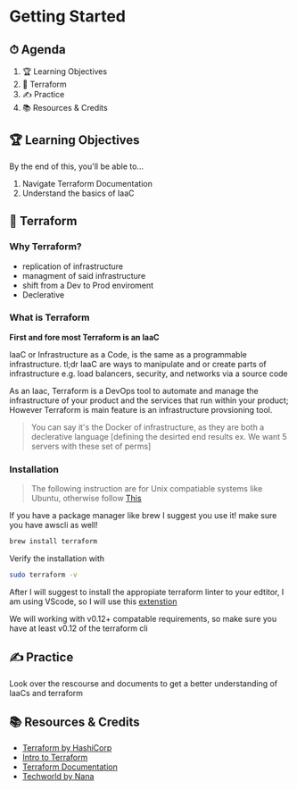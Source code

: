 <!-- Lessons/01-Introduction -->
<!-- http://localhost:3000/#/Lessons/01-Introduction  -->
# Getting Started

## ⏱ Agenda

1. 🏆 Learning Objectives
1. 📖 Terraform
1. ✍️ Practice
1. 📚 Resources & Credits
 
## 🏆 Learning Objectives

By the end of this, you'll be able to...

1. Navigate Terraform Documentation
1. Understand the basics of IaaC

## 📖 Terraform

### Why Terraform?

* replication of infrastructure
* managment of said infrastructure
* shift from a Dev to Prod enviroment
* Declerative

### What is Terraform
**First and fore most Terraform is an IaaC**

IaaC or Infrastructure as a Code, is the same as a programmable infrastructure. tl;dr IaaC are ways to  manipulate and or create parts of infrastructure e.g. load balancers, security, and networks via a source code

As an Iaac, Terraform is a DevOps tool to automate and manage the infrastructure of your product and the services that run within your product; However Terraform is main feature is an infrastructure provsioning tool.

> You can say it's the Docker of infrastructure, as they are both a declerative language [defining the desirted end results ex. We want 5 servers with these set of perms]


### Installation
> The following instruction are for Unix compatiable systems like Ubuntu, otherwise follow [This](https://learn.hashicorp.com/tutorials/terraform/install-cli)

If you have a package manager like brew I suggest you use it! make sure you have awscli as well!

```bash
brew install terraform
```

Verify the installation with

```bash
sudo terraform -v
```

After I will suggest to install the appropiate terraform linter to your edtitor, I am using VScode, so I will use this [extenstion](https://marketplace.visualstudio.com/items?itemName=HashiCorp.terraform)

We will working with v0.12+ compatable requirements, so make sure you have at least v0.12 of the terraform cli

## ✍️ Practice

Look over the rescourse and documents to get a better understanding of IaaCs and terraform

## 📚 Resources & Credits

* [Terraform by HashiCorp](https://www.terraform.io/intro/index.html)
* [Intro to Terraform](https://learn.hashicorp.com/tutorials/terraform/infrastructure-as-code?in=terraform/aws-get-started)
* [Terraform Documentation](https://www.terraform.io/docs)
* [Techworld by Nana](https://www.youtube.com/watch?v=l5k1ai_GBDE&t=616s)
